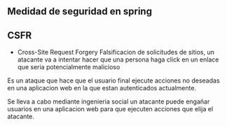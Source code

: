 ## Medidad de seguridad en spring

## CSFR

* Cross-Site Request Forgery
Falsificacion de solicitudes de sitios, un atacante va a intentar hacer que una persona haga click en un enlace que seria potencialmente malicioso

Es un ataque que hace que el usuario final ejecute acciones no deseadas 
en una aplicacion web en la que estan autenticados actualmente.

Se lleva a cabo mediante ingenieria social un atacante puede engañar usuarios en una aplicacion web 
para que ejecuten acciones que elija el atacante.